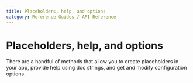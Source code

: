 ```yaml
---
title: Placeholders, help, and options
category: Reference Guides / API Reference
---
```


# Placeholders, help, and options

There are a handful of methods that allow you to create placeholders in your
app, provide help using doc strings, and get and modify configuration options.

<Autofunction function="streamlit.empty" />
<Autofunction function="streamlit.help" />
<Autofunction function="streamlit.get_option" />
<Autofunction function="streamlit.set_option" />
<Autofunction function="streamlit.set_page_config" />
